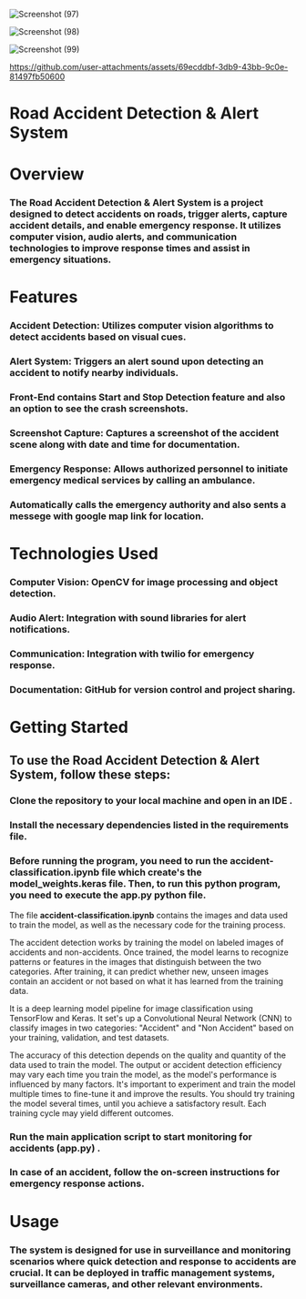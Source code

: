![Screenshot (97)](https://github.com/user-attachments/assets/4fd0120b-d0bf-4a90-b577-14d149ff0aeb)

![Screenshot (98)](https://github.com/user-attachments/assets/010f2a25-46f2-4f10-afdc-b716e42db8fd)

![Screenshot (99)](https://github.com/user-attachments/assets/36bddbe2-ccc3-48c9-82f9-9a03a0720915)





https://github.com/user-attachments/assets/69ecddbf-3db9-43bb-9c0e-81497fb50600






# Road Accident Detection & Alert System

# Overview

### The Road Accident Detection & Alert System is a project designed to detect accidents on roads, trigger alerts, capture accident details, and enable emergency response. It utilizes computer vision, audio alerts, and communication technologies to improve response times and assist in emergency situations.

# Features

### Accident Detection: Utilizes computer vision algorithms to detect accidents based on visual cues.

### Alert System: Triggers an alert sound upon detecting an accident to notify nearby individuals.

### Front-End contains Start and Stop Detection feature and also an option to see the crash screenshots.

### Screenshot Capture: Captures a screenshot of the accident scene along with date and time for documentation.

### Emergency Response: Allows authorized personnel to initiate emergency medical services by calling an ambulance.

### Automatically calls the emergency authority and also sents a messege with google map link for location.

# Technologies Used

### Computer Vision: OpenCV for image processing and object detection.

### Audio Alert: Integration with sound libraries for alert notifications.

### Communication: Integration with twilio for emergency response.

### Documentation: GitHub for version control and project sharing.

# Getting Started

## To use the Road Accident Detection & Alert System, follow these steps:

### Clone the repository to your local machine and open in an IDE . 
### Install the necessary dependencies listed in the requirements file.
### Before running the program, you need to run the accident-classification.ipynb file which create's the model_weights.keras file. Then, to run this python program, you need to execute the app.py python file. 

The file **accident-classification.ipynb** contains the images and data used to train the model, as well as the necessary code for the training process.

The accident detection works by training the model on labeled images of accidents and non-accidents. Once trained, the model learns to recognize patterns or features in the images that distinguish between the two categories. After training, it can predict whether new, unseen images contain an accident or not based on what it has learned from the training data.

It is a deep learning model pipeline for image classification using TensorFlow and Keras. It set's up a Convolutional Neural Network (CNN) to classify images in two categories: "Accident" and "Non Accident" based on your training, validation, and test datasets.

The accuracy of this detection depends on the quality and quantity of the data used to train the model.
The output or accident detection efficiency may vary each time you train the model, as the model's performance is influenced by many factors.  It's important to experiment and train the model multiple times to fine-tune it and improve the results. You should try training the model several times, until you achieve a satisfactory result. Each training cycle may yield different outcomes.

### Run the main application script to start monitoring for accidents (app.py) .
### In case of an accident, follow the on-screen instructions for emergency response actions.

# Usage
### The system is designed for use in surveillance and monitoring scenarios where quick detection and response to accidents are crucial. It can be deployed in traffic management systems, surveillance cameras, and other relevant environments.


